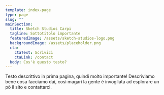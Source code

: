 ```yaml
---
template: index-page
type: page
slug: ""
mainSection:
  title: Sketch Studios Carpi
  tagline: Sottotitolo importante
  featuredImage: /assets/sketch-studios-logo.png
  backgroundImage: /assets/placeholder.png
  cta:
    ctaText: Scrivici
    ctaLink: /contact
  body: Cos'è questo testo?
---
```


Testo descrittivo in prima pagina, quindi molto importante! Descriviamo bene cosa facciamo dai, così magari la gente è invogliata ad esplorare un pò il sito e contattarci.
